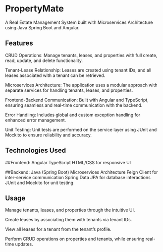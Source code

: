 # PropertyMate
A Real Estate Management System built with Microservices Architecture using Java Spring Boot and Angular.

## Features

CRUD Operations: Manage tenants, leases, and properties with full create, read, update, and delete functionality.

Tenant-Lease Relationship: Leases are created using tenant IDs, and all leases associated with a tenant can be retrieved.

Microservices Architecture: The application uses a modular approach with separate services for handling tenants, leases, and properties.

Frontend-Backend Communication: Built with Angular and TypeScript, ensuring seamless and real-time communication with the backend.

Error Handling: Includes global and custom exception handling for enhanced error management.

Unit Testing: Unit tests are performed on the service layer using JUnit and Mockito to ensure reliability and accuracy.


## Technologies Used
##Frontend: 
Angular
TypeScript
HTML/CSS for responsive UI

##Backend: 
Java (Spring Boot)
Microservices Architecture
Feign Client for inter-service communication
Spring Data JPA for database interactions
JUnit and Mockito for unit testing

## Usage
Manage tenants, leases, and properties through the intuitive UI.

Create leases by associating them with tenants via tenant IDs.

View all leases for a tenant from the tenant’s profile.

Perform CRUD operations on properties and tenants, while ensuring real-time updates.

